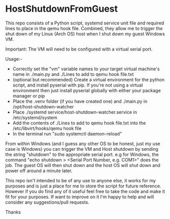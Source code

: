 # HostShutdownFromGuest
This repo consists of a Python script, systemd service unit file and required lines to place in the qemu hook file. Combined, they allow me to trigger the shut down of my Linux (Arch OS) host when I shut down my guest Windows VM.

Important: The VM will need to be configured with a virtual serial port.

Usage:-

- Correctly set the "vm" variable names to your target virtual machine's name in ./main.py and ./Lines to add to qemu hook file.txt
- (optional but recommended) Create a virtual environment for the python script, and install pyserial with pip. If you're not using a virtual environment then just install pyserial globally with either your package manager or pip
- Place the .venv folder (if you have created one) and ./main.py in /opt/host-shutdown-watcher
- Place ./systemd service/host-shutdown-watcher.service in /etc/systemd/system
- Add the contents of ./Lines to add to qemu hook file.txt into the /etc/libvirt/hooks/qemu hook file
- In the terminal run "sudo systemctl daemon-reload"

From within Windows (and I guess any other OS to be honest, just my use case is Windows) you can trigger the VM and Host shutdown by sending the string "shutdown" to the appropriate serial port. e.g for Windows, the command "echo shutdown > <Serial Port Number, e.g. COM1>" does the job. The guest OS will then shut down and the host OS will shut down and power off around a minute later.

This repo isn't intended to be of any use to anyone else, it works for my purposes and is just a place for me to store the script for future reference. However if you do find any of it useful feel free to take the code and make it fit for your purposes. If want to improve on it I'm happy to help and will consider any suggestions/pull requests.

Thanks
